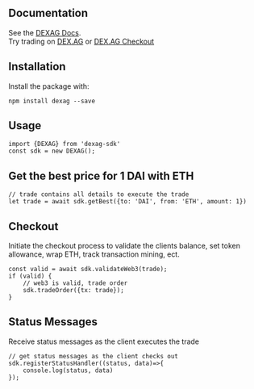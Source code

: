 ## Documentation

See the [DEXAG Docs](https://docs.dex.ag).  
Try trading on [DEX.AG](https://dex.ag) or [DEX.AG Checkout](https://checkout.dex.ag)

## Installation

Install the package with:
```
npm install dexag --save
```

## Usage
```
import {DEXAG} from 'dexag-sdk'
const sdk = new DEXAG();
```

## Get the best price for 1 DAI with ETH
```
// trade contains all details to execute the trade
let trade = await sdk.getBest({to: 'DAI', from: 'ETH', amount: 1})
```

## Checkout
Initiate the checkout process to validate the clients balance, set token allowance, wrap ETH, track transaction mining, ect.
```
const valid = await sdk.validateWeb3(trade);
if (valid) {
	// web3 is valid, trade order
	sdk.tradeOrder({tx: trade});
}
```

## Status Messages
Receive status messages as the client executes the trade
```
// get status messages as the client checks out
sdk.registerStatusHandler((status, data)=>{
	console.log(status, data)
});
```
